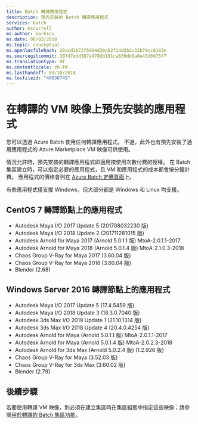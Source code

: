 ```yaml
---
title: Batch 轉譯應用程式
description: 預先安裝的 Batch 轉譯應用程式
services: batch
author: mscurrell
ms.author: markscu
ms.date: 08/02/2018
ms.topic: conceptual
ms.openlocfilehash: 28acd1b7275694d38a52f14d2b2c32b79cc8183e
ms.sourcegitcommit: 387d7edd387a478db181ca639db8a8e43d0d75f7
ms.translationtype: HT
ms.contentlocale: zh-TW
ms.lasthandoff: 08/10/2018
ms.locfileid: "40036749"
---
```

# <a name="pre-installed-applications-on-rendering-vm-images"></a>在轉譯的 VM 映像上預先安裝的應用程式

您可以透過 Azure Batch 使用任何轉譯應用程式。 不過，此外也有預先安裝了通用應用程式的 Azure Marketplace VM 映像可供使用。

情況允許時，預先安裝的轉譯應用程式即適用按使用次數付費的授權。 在 Batch 集區建立時，可以指定必要的應用程式，且 VM 和應用程式的成本都會按分鐘計費。 應用程式的價格會列在 [Azure Batch 定價頁面](https://azure.microsoft.com/pricing/details/batch/#graphic-rendering)上。

有些應用程式僅支援 Windows，但大部分都是 Windows 和 Linux 均支援。

## <a name="applications-on-centos-7-rendering-nodes"></a>CentOS 7 轉譯節點上的應用程式

* Autodesk Maya I/O 2017 Update 5 (201708032230 版)
* Autodesk Maya I/O 2018 Update 2 (201711281015 版)
* Autodesk Arnold for Maya 2017 (Arnold 5.0.1.1 版) MtoA-2.0.1.1-2017
* Autodesk Arnold for Maya 2018 (Arnold 5.0.1.4 版) MtoA-2.1.0.3-2018
* Chaos Group V-Ray for Maya 2017 (3.60.04 版)
* Chaos Group V-Ray for Maya 2018 (3.60.04 版)
* Blender (2.68)

## <a name="applications-on-windows-server-2016-rendering-nodes"></a>Windows Server 2016 轉譯節點上的應用程式

* Autodesk Maya I/O 2017 Update 5 (17.4.5459 版)
* Autodesk Maya I/O 2018 Update 3 (18.3.0.7040 版)  
* Autodesk 3ds Max I/O 2019 Update 1 (21.10.1314 版)
* Autodesk 3ds Max I/O 2018 Update 4 (20.4.0.4254 版)
* Autodesk Arnold for Maya (Arnold 5.0.1.1 版) MtoA-2.0.1.1-2017
* Autodesk Arnold for Maya (Arnold 5.0.1.4 版) MtoA-2.0.2.3-2018
* Autodesk Arnold for 3ds Max (Arnold 5.0.2.4 版) (1.2.926 版)
* Chaos Group V-Ray for Maya (3.52.03 版)
* Chaos Group V-Ray for 3ds Max (3.60.02 版)
* Blender (2.79)

## <a name="next-steps"></a>後續步驟

若要使用轉譯 VM 映像，則必須在建立集區時在集區組態中指定這些映像；請參閱[用於轉譯的 Batch 集區功能](https://docs.microsoft.com/azure/batch/batch-rendering-functionality#batch-pools)。